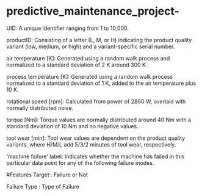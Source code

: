 # predictive_maintenance_project-

UID: A unique identifier ranging from 1 to 10,000.

productID: Consisting of a letter (L, M, or H) indicating the product quality variant (low, medium, or high) and a variant-specific serial number.

air temperature [K]: Generated using a random walk process and normalized to a standard deviation of 2 K around 300 K.

process temperature [K]: Generated using a random walk process normalized to a standard deviation of 1 K, added to the air temperature plus 10 K.

rotational speed [rpm]: Calculated from power of 2860 W, overlaid with normally distributed noise.

torque [Nm]: Torque values are normally distributed around 40 Nm with a standard deviation of 10 Nm and no negative values.

tool wear [min]: Tool wear values are dependent on the product quality variants, where H/M/L add 5/3/2 minutes of tool wear, respectively.

'machine failure' label: Indicates whether the machine has failed in this particular data point for any of the following failure modes.


#Features
Target : Failure or Not

Failure Type : Type of Failure
